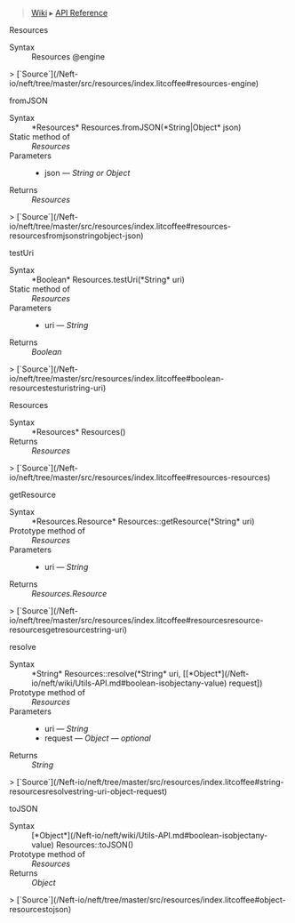 > [Wiki](Home) ▸ [API Reference](API-Reference)

Resources
<dl><dt>Syntax</dt><dd>Resources @engine</dd></dl>
> [`Source`](/Neft-io/neft/tree/master/src/resources/index.litcoffee#resources-engine)

fromJSON
<dl><dt>Syntax</dt><dd>*Resources* Resources.fromJSON(*String|Object* json)</dd><dt>Static method of</dt><dd><i>Resources</i></dd><dt>Parameters</dt><dd><ul><li>json — <i>String or Object</i></li></ul></dd><dt>Returns</dt><dd><i>Resources</i></dd></dl>
> [`Source`](/Neft-io/neft/tree/master/src/resources/index.litcoffee#resources-resourcesfromjsonstringobject-json)

testUri
<dl><dt>Syntax</dt><dd>*Boolean* Resources.testUri(*String* uri)</dd><dt>Static method of</dt><dd><i>Resources</i></dd><dt>Parameters</dt><dd><ul><li>uri — <i>String</i></li></ul></dd><dt>Returns</dt><dd><i>Boolean</i></dd></dl>
> [`Source`](/Neft-io/neft/tree/master/src/resources/index.litcoffee#boolean-resourcestesturistring-uri)

Resources
<dl><dt>Syntax</dt><dd>*Resources* Resources()</dd><dt>Returns</dt><dd><i>Resources</i></dd></dl>
> [`Source`](/Neft-io/neft/tree/master/src/resources/index.litcoffee#resources-resources)

getResource
<dl><dt>Syntax</dt><dd>*Resources.Resource* Resources::getResource(*String* uri)</dd><dt>Prototype method of</dt><dd><i>Resources</i></dd><dt>Parameters</dt><dd><ul><li>uri — <i>String</i></li></ul></dd><dt>Returns</dt><dd><i>Resources.Resource</i></dd></dl>
> [`Source`](/Neft-io/neft/tree/master/src/resources/index.litcoffee#resourcesresource-resourcesgetresourcestring-uri)

resolve
<dl><dt>Syntax</dt><dd>*String* Resources::resolve(*String* uri, [[*Object*](/Neft-io/neft/wiki/Utils-API.md#boolean-isobjectany-value) request])</dd><dt>Prototype method of</dt><dd><i>Resources</i></dd><dt>Parameters</dt><dd><ul><li>uri — <i>String</i></li><li>request — <i>Object</i> — <i>optional</i></li></ul></dd><dt>Returns</dt><dd><i>String</i></dd></dl>
> [`Source`](/Neft-io/neft/tree/master/src/resources/index.litcoffee#string-resourcesresolvestring-uri-object-request)

toJSON
<dl><dt>Syntax</dt><dd>[*Object*](/Neft-io/neft/wiki/Utils-API.md#boolean-isobjectany-value) Resources::toJSON()</dd><dt>Prototype method of</dt><dd><i>Resources</i></dd><dt>Returns</dt><dd><i>Object</i></dd></dl>
> [`Source`](/Neft-io/neft/tree/master/src/resources/index.litcoffee#object-resourcestojson)

